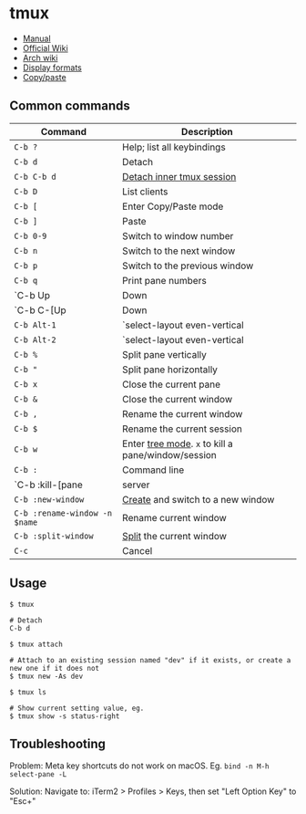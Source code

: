 # tmux

* [Manual](https://man.openbsd.org/tmux)
* [Official Wiki](https://github.com/tmux/tmux/wiki/)
* [Arch wiki](https://wiki.archlinux.org/index.php/tmux)
* [Display formats](https://github.com/tmux/tmux/wiki/Formats)
* [Copy/paste](http://www.rushiagr.com/blog/2016/06/16/everything-you-need-to-know-about-tmux-copy-pasting-ubuntu/#comment-4242059466)

## Common commands

Command|Description
---|---
`C-b ?`|Help; list all keybindings
`C-b d`|Detach
`C-b C-b d`|[Detach inner tmux session](https://superuser.com/a/249671)
`C-b D`|List clients
`C-b [`|Enter Copy/Paste mode
`C-b ]`|Paste
`C-b 0-9`|Switch to window number
`C-b n`|Switch to the next window
`C-b p`|Switch to the previous window
`C-b q`|Print pane numbers
`C-b Up|Down|Left|Right`|Change pane focus
`C-b C-[Up|Down|Left|Right]`|Resize current pane
`C-b Alt-1`|`select-layout even-vertical
`C-b Alt-2`|`select-layout even-vertical
`C-b %`|Split pane vertically
`C-b "`|Split pane horizontally
`C-b x`|Close the current pane
`C-b &`|Close the current window
`C-b ,`|Rename the current window
`C-b $`|Rename the current session
`C-b w`|Enter [tree mode](https://github.com/tmux/tmux/wiki/Getting-Started#choosing-sessions-windows-and-panes). `x` to kill a pane/window/session
`C-b :`|Command line
`C-b :kill-[pane|server|session|window]`|Close
`C-b :new-window`|[Create](https://github.com/tmux/tmux/wiki/Getting-Started#creating-new-windows) and switch to a new window
`C-b :rename-window -n $name`|Rename current window
`C-b :split-window`|[Split](https://github.com/tmux/tmux/wiki/Getting-Started#splitting-the-window) the current window
`C-c`|Cancel

## Usage

```
$ tmux

# Detach
C-b d

$ tmux attach

# Attach to an existing session named "dev" if it exists, or create a new one if it does not
$ tmux new -As dev

$ tmux ls

# Show current setting value, eg.
$ tmux show -s status-right
```

## Troubleshooting

Problem: Meta key shortcuts do not work on macOS. Eg. `bind -n M-h select-pane -L`

Solution: Navigate to: iTerm2 > Profiles > Keys, then set "Left Option Key" to "Esc+"
